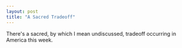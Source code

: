 ```yaml
---
layout: post
title: "A Sacred Tradeoff"
---
```


There's a sacred, by which I mean undiscussed, tradeoff occurring in America this week. 
